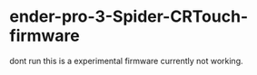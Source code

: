 # ender-pro-3-Spider-CRTouch-firmware
dont run this is a experimental firmware currently not working.
